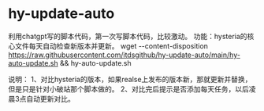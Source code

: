 # hy-update-auto
利用chatgpt写的脚本代码，第一次写脚本代码，比较激动。
功能：hysteria的核心文件每天自动检查新版本并更新。
wget --content-disposition https://raw.githubusercontent.com/itdsgithub/hy-update-auto/main/hy-auto-update.sh && hy-auto-update.sh


说明：
1、对比hysteria的版本，如果realse上发布的版本新，那就更新并替换，但是只是针对小破站那个脚本做的。
2、对比完后提示是否添加每天任务，以后凌晨3点自动更新对比。
